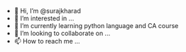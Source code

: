 - 👋 Hi, I’m @surajkharad
- 👀 I’m interested in ...
- 🌱 I’m currently learning python language and CA course
- 💞️ I’m looking to collaborate on ...
- 📫 How to reach me ...

<!---
surajkharad/surajkharad is a ✨ special ✨ repository because its `README.md` (this file) appears on your GitHub profile.
You can click the Preview link to take a look at your changes.
--->
